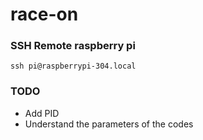 # race-on

### SSH Remote raspberry pi
```
ssh pi@raspberrypi-304.local
```

### TODO
- Add PID 
- Understand the parameters of the codes
